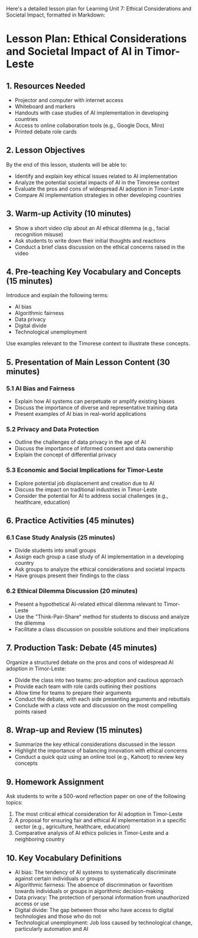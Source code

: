 Here's a detailed lesson plan for Learning Unit 7: Ethical Considerations and Societal Impact, formatted in Markdown:

# Lesson Plan: Ethical Considerations and Societal Impact of AI in Timor-Leste

## 1. Resources Needed

- Projector and computer with internet access
- Whiteboard and markers
- Handouts with case studies of AI implementation in developing countries
- Access to online collaboration tools (e.g., Google Docs, Miro)
- Printed debate role cards

## 2. Lesson Objectives

By the end of this lesson, students will be able to:
- Identify and explain key ethical issues related to AI implementation
- Analyze the potential societal impacts of AI in the Timorese context
- Evaluate the pros and cons of widespread AI adoption in Timor-Leste
- Compare AI implementation strategies in other developing countries

## 3. Warm-up Activity (10 minutes)

- Show a short video clip about an AI ethical dilemma (e.g., facial recognition misuse)
- Ask students to write down their initial thoughts and reactions
- Conduct a brief class discussion on the ethical concerns raised in the video

## 4. Pre-teaching Key Vocabulary and Concepts (15 minutes)

Introduce and explain the following terms:
- AI bias
- Algorithmic fairness
- Data privacy
- Digital divide
- Technological unemployment

Use examples relevant to the Timorese context to illustrate these concepts.

## 5. Presentation of Main Lesson Content (30 minutes)

### 5.1 AI Bias and Fairness
- Explain how AI systems can perpetuate or amplify existing biases
- Discuss the importance of diverse and representative training data
- Present examples of AI bias in real-world applications

### 5.2 Privacy and Data Protection
- Outline the challenges of data privacy in the age of AI
- Discuss the importance of informed consent and data ownership
- Explain the concept of differential privacy

### 5.3 Economic and Social Implications for Timor-Leste
- Explore potential job displacement and creation due to AI
- Discuss the impact on traditional industries in Timor-Leste
- Consider the potential for AI to address social challenges (e.g., healthcare, education)

## 6. Practice Activities (45 minutes)

### 6.1 Case Study Analysis (25 minutes)
- Divide students into small groups
- Assign each group a case study of AI implementation in a developing country
- Ask groups to analyze the ethical considerations and societal impacts
- Have groups present their findings to the class

### 6.2 Ethical Dilemma Discussion (20 minutes)
- Present a hypothetical AI-related ethical dilemma relevant to Timor-Leste
- Use the "Think-Pair-Share" method for students to discuss and analyze the dilemma
- Facilitate a class discussion on possible solutions and their implications

## 7. Production Task: Debate (45 minutes)

Organize a structured debate on the pros and cons of widespread AI adoption in Timor-Leste:
- Divide the class into two teams: pro-adoption and cautious approach
- Provide each team with role cards outlining their positions
- Allow time for teams to prepare their arguments
- Conduct the debate, with each side presenting arguments and rebuttals
- Conclude with a class vote and discussion on the most compelling points raised

## 8. Wrap-up and Review (15 minutes)

- Summarize the key ethical considerations discussed in the lesson
- Highlight the importance of balancing innovation with ethical concerns
- Conduct a quick quiz using an online tool (e.g., Kahoot) to review key concepts

## 9. Homework Assignment

Ask students to write a 500-word reflection paper on one of the following topics:
1. The most critical ethical consideration for AI adoption in Timor-Leste
2. A proposal for ensuring fair and ethical AI implementation in a specific sector (e.g., agriculture, healthcare, education)
3. Comparative analysis of AI ethics policies in Timor-Leste and a neighboring country

## 10. Key Vocabulary Definitions

- AI bias: The tendency of AI systems to systematically discriminate against certain individuals or groups
- Algorithmic fairness: The absence of discrimination or favoritism towards individuals or groups in algorithmic decision-making
- Data privacy: The protection of personal information from unauthorized access or use
- Digital divide: The gap between those who have access to digital technologies and those who do not
- Technological unemployment: Job loss caused by technological change, particularly automation and AI